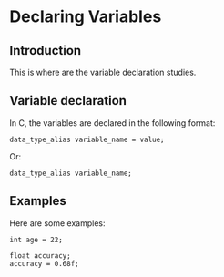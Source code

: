 # Declaring Variables

## Introduction

This is where are the variable declaration studies.


## Variable declaration

In C, the variables are declared in the following format:

```
data_type_alias variable_name = value;
```

Or:

```
data_type_alias variable_name;
```


## Examples

Here are some examples:

```
int age = 22;

float accuracy;
accuracy = 0.68f;
```